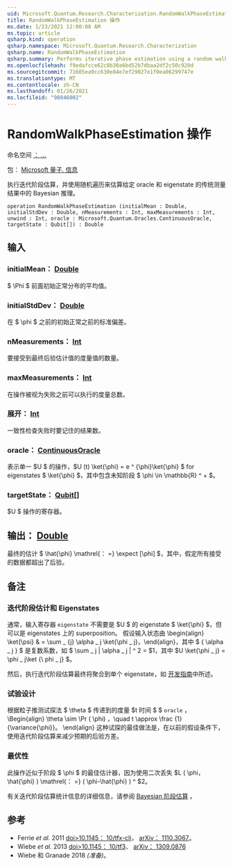 ```yaml
---
uid: Microsoft.Quantum.Research.Characterization.RandomWalkPhaseEstimation
title: RandomWalkPhaseEstimation 操作
ms.date: 1/23/2021 12:00:00 AM
ms.topic: article
qsharp.kind: operation
qsharp.namespace: Microsoft.Quantum.Research.Characterization
qsharp.name: RandomWalkPhaseEstimation
qsharp.summary: Performs iterative phase estimation using a random walk to approximate Bayesian inference on the classical measurement results from a given oracle and eigenstate.
ms.openlocfilehash: f9edafcce62c8b30a6bd52b7dbaa2df2c50c920d
ms.sourcegitcommit: 71605ea9cc630e84e7ef29027e1f0ea06299747e
ms.translationtype: MT
ms.contentlocale: zh-CN
ms.lasthandoff: 01/26/2021
ms.locfileid: "98846002"
---
```

# <a name="randomwalkphaseestimation-operation"></a>RandomWalkPhaseEstimation 操作

命名空间 [： ...](xref:Microsoft.Quantum.Research.Characterization)

包： [Microsoft 量子. 信息](https://nuget.org/packages/Microsoft.Quantum.Research.Characterization)


执行迭代阶段估算，并使用随机遍历来估算给定 oracle 和 eigenstate 的传统测量结果中的 Bayesian 推理。

```qsharp
operation RandomWalkPhaseEstimation (initialMean : Double, initialStdDev : Double, nMeasurements : Int, maxMeasurements : Int, unwind : Int, oracle : Microsoft.Quantum.Oracles.ContinuousOracle, targetState : Qubit[]) : Double
```


## <a name="input"></a>输入

### <a name="initialmean--double"></a>initialMean： [Double](xref:microsoft.quantum.lang-ref.double)

$ \Phi $ 前面初始正常分布的平均值。


### <a name="initialstddev--double"></a>initialStdDev： [Double](xref:microsoft.quantum.lang-ref.double)

在 $ \phi $ 之前的初始正常之前的标准偏差。


### <a name="nmeasurements--int"></a>nMeasurements： [Int](xref:microsoft.quantum.lang-ref.int)

要接受到最终后验估计值的度量值的数量。


### <a name="maxmeasurements--int"></a>maxMeasurements： [Int](xref:microsoft.quantum.lang-ref.int)

在操作被视为失败之前可以执行的度量总数。


### <a name="unwind--int"></a>展开： [Int](xref:microsoft.quantum.lang-ref.int)

一致性检查失败时要记住的结果数。


### <a name="oracle--continuousoracle"></a>oracle： [ContinuousOracle](xref:Microsoft.Quantum.Oracles.ContinuousOracle)

表示单一 $U $ 的操作，$U (t) \ket{\phi} = e ^ {\phi}\ket{\phi} $ for eigenstates $ \ket{\phi} $，其中包含未知阶段 $ \phi \in \mathbb{R} ^ + $。


### <a name="targetstate--qubit"></a>targetState： [Qubit](xref:microsoft.quantum.lang-ref.qubit)[]

$U $ 操作的寄存器。



## <a name="output--double"></a>输出： [Double](xref:microsoft.quantum.lang-ref.double)

最终的估计 $ \hat{\phi} \mathrel{： =} \expect [\phi] $，其中，假定所有接受的数据都超出了后验。

## <a name="remarks"></a>备注

### <a name="iterative-phase-estimation-and-eigenstates"></a>迭代阶段估计和 Eigenstates

通常，输入寄存器 `eigenstate` 不需要是 $U $ 的 eigenstate $ \ket{\phi} $，但可以是 eigenstates 上的 superposition。 假设输入状态由 \begin{align} \ket{\psi} & = \sum \_ {j} \alpha \_ j \ket{\phi \_ j}，\end{align}，其中 $ \{ \alpha \_ j \} $ 是复数系数，如 $ \sum \_ j | \alpha \_ j | ^ 2 = $1，其中 $U \ket{\phi \_ j} = \phi \_ j\ket {\ phi \_ j} $。

然后，执行迭代阶段估算最终将聚合到单个 eigenstate，如 [开发指南](xref:microsoft.quantum.libraries.characterization#iterative-phase-estimation-without-eigenstates)中所述。

### <a name="experiment-design"></a>试验设计

根据粒子推测试探法 $ \theta $ 传递到的度量 $t 时间 $ $ `oracle` ， \Begin{align} \theta \sim \Pr ( \phi) ，\quad t \approx \frac {1} {\variance{\phi}}。
\end{align} 这种试探的最佳做法是，在以前的假设条件下，使用迭代阶段估算来减少预期的后验方差。

### <a name="optimality"></a>最优性

此操作近似于阶段 $ \phi $ 的最佳估计器，因为使用二次丢失 $L ( \phi，\hat{\phi} ) \mathrel{： =} ( \phi-\hat{\phi} ) ^ $2。

有关迭代阶段估算统计信息的详细信息，请参阅 [Bayesian 阶段估算](xref:microsoft.quantum.libraries.characterization#bayesian-phase-estimation) 。

## <a name="references"></a>参考

- Ferrie *et al.* 2011 [doi>10.1145： 10/tfx-cli](https://doi.org/10.1007/s11128-012-0407-6)， [arXiv： 1110.3067](https://arxiv.org/abs/1110.3067)。
- Wiebe *et al.* 2013 [doi>10.1145： 10/tf3](https://doi.org/10.1103/PhysRevLett.112.190501)、 [arXiv： 1309.0876](https://arxiv.org/abs/1309.0876)
- Wiebe 和 Granade 2018 *(准备)*。
